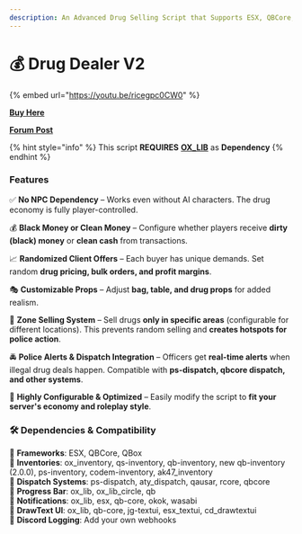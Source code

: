 ```yaml
---
description: An Advanced Drug Selling Script that Supports ESX, QBCore, Qbox Frameworks
---
```


# 💰 Drug Dealer V2

{% embed url="https://youtu.be/ricegpc0CW0" %}

[**Buy Here**](https://pulsescripts.tebex.io/package/6668084)

[**Forum Post**](https://forum.cfx.re/t/npc-drug-selling-v2-qb-esx-paid/5235587)

{% hint style="info" %}
This script **REQUIRES** [**OX\_LIB**](https://github.com/overextended/ox_lib) as **Dependency**
{% endhint %}

### Features

✅ **No NPC Dependency** – Works even without AI characters. The drug economy is fully player-controlled.

💰 **Black Money or Clean Money** – Configure whether players receive **dirty (black) money** or **clean cash** from transactions.

📈 **Randomized Client Offers** – Each buyer has unique demands. Set random **drug pricing, bulk orders, and profit margins**.

🎭 **Customizable Props** – Adjust **bag, table, and drug props** for added realism.

📍 **Zone Selling System** – Sell drugs **only in specific areas** (configurable for different locations). This prevents random selling and **creates hotspots for police action**.

🚔 **Police Alerts & Dispatch Integration** – Officers get **real-time alerts** when illegal drug deals happen. Compatible with **ps-dispatch, qbcore dispatch, and other systems**.

🔧 **Highly Configurable & Optimized** – Easily modify the script to **fit your server's economy and roleplay style**.

### **🛠️ Dependencies & Compatibility**

🔹 **Frameworks**: ESX, QBCore, QBox\
🔹 **Inventories**: ox\_inventory, qs-inventory, qb-inventory, new qb-inventory (2.0.0), ps-inventory, codem-inventory, ak47\_inventory\
🔹 **Dispatch Systems**: ps-dispatch, aty\_dispatch, qausar, rcore, qbcore\
🔹 **Progress Bar**: ox\_lib, ox\_lib\_circle, qb\
🔹 **Notifications**: ox\_lib, esx, qb-core, okok, wasabi\
🔹 **DrawText UI**: ox\_lib, qb-core, jg-textui, esx\_textui, cd\_drawtextui\
🔹 **Discord Logging**: Add your own webhooks

